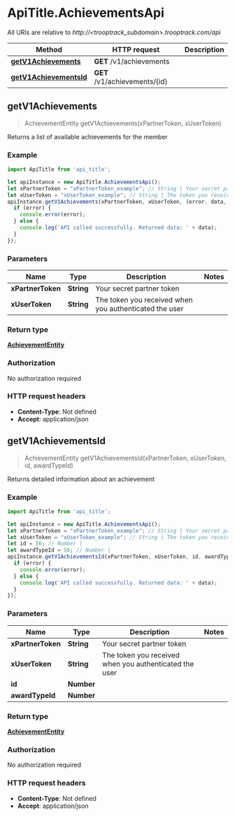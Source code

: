 # ApiTitle.AchievementsApi

All URIs are relative to *http://<trooptrack_subdomain>.trooptrack.com/api*

Method | HTTP request | Description
------------- | ------------- | -------------
[**getV1Achievements**](AchievementsApi.md#getV1Achievements) | **GET** /v1/achievements | 
[**getV1AchievementsId**](AchievementsApi.md#getV1AchievementsId) | **GET** /v1/achievements/{id} | 



## getV1Achievements

> AchievementEntity getV1Achievements(xPartnerToken, xUserToken)



Returns a list of available achievements for the member

### Example

```javascript
import ApiTitle from 'api_title';

let apiInstance = new ApiTitle.AchievementsApi();
let xPartnerToken = "xPartnerToken_example"; // String | Your secret partner token
let xUserToken = "xUserToken_example"; // String | The token you received when you authenticated the user
apiInstance.getV1Achievements(xPartnerToken, xUserToken, (error, data, response) => {
  if (error) {
    console.error(error);
  } else {
    console.log('API called successfully. Returned data: ' + data);
  }
});
```

### Parameters


Name | Type | Description  | Notes
------------- | ------------- | ------------- | -------------
 **xPartnerToken** | **String**| Your secret partner token | 
 **xUserToken** | **String**| The token you received when you authenticated the user | 

### Return type

[**AchievementEntity**](AchievementEntity.md)

### Authorization

No authorization required

### HTTP request headers

- **Content-Type**: Not defined
- **Accept**: application/json


## getV1AchievementsId

> AchievementEntity getV1AchievementsId(xPartnerToken, xUserToken, id, awardTypeId)



Returns detailed information about an achievement

### Example

```javascript
import ApiTitle from 'api_title';

let apiInstance = new ApiTitle.AchievementsApi();
let xPartnerToken = "xPartnerToken_example"; // String | Your secret partner token
let xUserToken = "xUserToken_example"; // String | The token you received when you authenticated the user
let id = 56; // Number | 
let awardTypeId = 56; // Number | 
apiInstance.getV1AchievementsId(xPartnerToken, xUserToken, id, awardTypeId, (error, data, response) => {
  if (error) {
    console.error(error);
  } else {
    console.log('API called successfully. Returned data: ' + data);
  }
});
```

### Parameters


Name | Type | Description  | Notes
------------- | ------------- | ------------- | -------------
 **xPartnerToken** | **String**| Your secret partner token | 
 **xUserToken** | **String**| The token you received when you authenticated the user | 
 **id** | **Number**|  | 
 **awardTypeId** | **Number**|  | 

### Return type

[**AchievementEntity**](AchievementEntity.md)

### Authorization

No authorization required

### HTTP request headers

- **Content-Type**: Not defined
- **Accept**: application/json

